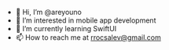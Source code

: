 - 👋 Hi, I’m @areyouno
- 👀 I’m interested in mobile app development
- 🌱 I’m currently learning SwiftUI
- 📫 How to reach me at rrocsalev@gmail.com

<!---
areyouno/areyouno is a ✨ special ✨ repository because its `README.md` (this file) appears on your GitHub profile.
You can click the Preview link to take a look at your changes.
--->
